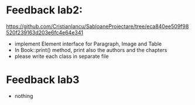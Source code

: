 # Feedback lab2:
https://github.com/CristianIancu/SabloaneProiectare/tree/eca840ee509f98520f239163d203e6fc4e64e341

- implement Element interface for Paragraph, Image and Table
- In Book::print() method, print also the authors and the chapters
- please write each class in separate file

# Feedback lab3

- nothing
